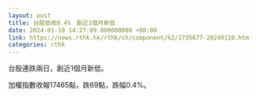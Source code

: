 ```yaml
---
layout: post
title: 台股低收0.4%　創近1個月新低
date: 2024-01-10 14:27:09.000000000 +08:00
link: https://news.rthk.hk/rthk/ch/component/k2/1735677-20240110.htm
categories: rthk
---
```


台股連跌兩日，創近1個月新低。

加權指數收報17465點，跌69點，跌幅0.4%。
